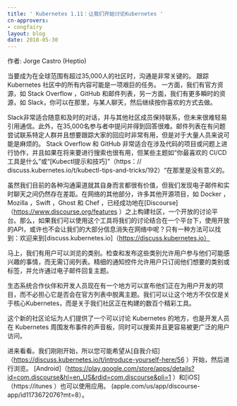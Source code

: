 ```yaml
---
title: ' Kubernetes 1.11：让我们开始讨论Kubernetes '
cn-approvers:
- congfairy
layout: blog
date: 2018-05-30
---
```


<!--   

Author: Jorge Castro (Heptio)

-->

作者: Jorge Castro (Heptio)

<!-- 

Communication is key when it comes to engaging a community of over 35,000 people in a global and remote environment. Keeping track of everything in the Kubernetes community can be an overwhelming task. On one hand we have our official resources, like Stack Overflow, GitHub, and the mailing lists, and on the other we have more ephemeral resources like Slack, where you can hop in, chat with someone, and then go on your merry way. 

-->

当要成为在全球范围有超过35,000人的社区时，沟通是非常关键的。 跟踪 Kubernetes 社区中的所有内容可能是一项艰巨的任务。 一方面，我们有官方资源，如 Stack Overflow ，GitHub 和邮件列表，另一方面，我们有更多瞬时的资源，如 Slack，你可以在那里，与某人聊天，然后继续按你喜欢的方式去做。

<!--
Slack is great for casual and timely conversations and keeping up with other community members, but communication can't be easily referenced in the future. Plus it can be hard to raise your hand in a room filled with 35,000 participants and find a voice. Mailing lists are useful when trying to reach a specific group of people with a particular ask and want to keep track of responses on the thread, but can be daunting with a large amount of people. Stack Overflow and GitHub are ideal for collaborating on projects or questions that involve code and need to be searchable in the future, but certain topics like "What's your favorite CI/CD tool" or "Kubectl tips and tricks" are offtopic there.
-->

Slack非常适合随意和及时的对话，并与其他社区成员保持联系，但未来很难轻易引用通信。此外，在35,000名参与者中提问并得到回答很难。邮件列表在有问题尝试联系特定人群并且想要跟踪大家的回应时非常有用，但是对于大量人员来说可能是麻烦的。 Stack Overflow 和 GitHub 非常适合在涉及代码的项目或问题上进行协作，并且如果在将来要进行搜索也很有用，但某些主题如“你最喜欢的 CI/CD 工具是什么”或“[Kubectl提示和技巧]”（https：// discuss.kubernetes.io/t/kubectl-tips-and-tricks/192）“在那里是没有意义的。

<!--

While our current assortment of communication channels are valuable in their own rights, we found that there was still a gap between email and real time chat. Across the rest of the web, many other open source projects like Docker, Mozilla, Swift, Ghost, and Chef have had success building communities on top of Discourse, an open source discussion platform. So what if we could use this tool to bring our discussions together under a modern roof, with an open API, and perhaps not let so much of our information fade into the ether? There's only one way to find out: Welcome to discuss.kubernetes.io

-->

虽然我们目前的各种沟通渠道就其自身而言都很有价值，但我们发现电子邮件和实时聊天之间仍然存在差距。在网络的其他部分，许多其他开源项目，如 Docker ， Mozilla ，Swift ，Ghost 和 Chef ，已经成功地在[Discourse]（https://www.discourse.org/features ）之上构建社区，一个开放的讨论平台。那么，如果我们可以使用这个工具将我们的讨论结合在一个平台下，使用开放的API，或许也不会让我们的大部分信息消失在网络中呢？只有一种方法可以找到：欢迎来到[discuss.kubernetes.io]（https://discuss.kubernetes.io）



<!--
Right off the bat we have categories that users can browse. Checking and posting in these categories allow users to participate in things they might be interested in without having to commit to subscribing to a list. Granular notification controls allow the users to subscribe to just the category or tag they want, and allow for responding to topics via email. 
-->

马上，我们有用户可以浏览的类别。检查和发布这些类别允许用户参与他们可能感兴趣的事情，而无需订阅列表。精细的通知控件允许用户只订阅他们想要的类别或标签，并允许通过电子邮件回复主题。

<!--
Ecosystem partners and developers now have a place where they can announce projects that they're working on to users without wondering if it would be offtopic on an official list. We can make this place be not just about core Kubernetes, but about the hundreds of wonderful tools our community is building. 
-->

生态系统合作伙伴和开发人员现在有一个地方可以宣布他们正在为用户开发的项目，而不必担心它是否会在官方列表中脱离主题。我们可以让这个地方不仅仅是关于核心Kubernetes，而是关于我们社区正在构建的数百个精彩工具。

<!--
This new community forum gives people a place to go where they can discuss Kubernetes, and a sounding board for developers to make announcements of things happening around Kubernetes, all while being searchable and easily accessible to a wider audience. 

Hop in and take a look. We're just getting started, so you might want to begin by introducing yourself and then browsing around. Apps are also available for Android and iOS.  

-->

这个新的社区论坛为人们提供了一个可以讨论 Kubernetes 的地方，也是开发人员在 Kubernetes 周围发布事件的声音板，同时可以搜索并且更容易被更广泛的用户访问。

进来看看。我们刚刚开始，所以您可能希望从[自我介绍]（https://discuss.kubernetes.io/t/introduce-yourself-here/56 ）开始，然后进行浏览。 [Android]（https://play.google.com/store/apps/details?id=com.discourse&hl=en_US&rdid=com.discourse&pli=1 ）和[iOS]（https://itunes ）也可以使用应用。 (apple.com/us/app/discourse-app/id1173672076?mt=8）。
